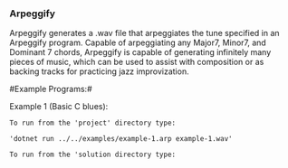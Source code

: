### Arpeggify ###

Arpeggify generates a .wav file that arpeggiates the tune specified in an Arpeggify program. Capable of arpeggiating any  Major7, Minor7, and Dominant 7 chords, Arpeggify is capable of generating infinitely many pieces of music, which can be used to assist with composition or as backing tracks for practicing jazz improvization.

#Example Programs:#


Example 1 (Basic C blues):

	To run from the 'project' directory type:

	'dotnet run ../../examples/example-1.arp example-1.wav'

	To run from the 'solution directory type: